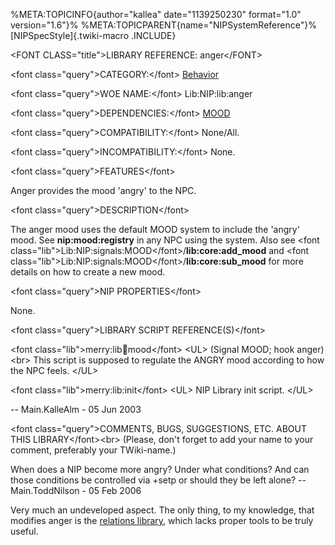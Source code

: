 %META:TOPICINFO{author=\"kallea\" date=\"1139250230\" format=\"1.0\"
version=\"1.6\"}% %META:TOPICPARENT{name=\"NIPSystemReference\"}%
[NIPSpecStyle]{.twiki-macro .INCLUDE}

\<FONT CLASS=\"title\"\>LIBRARY REFERENCE: anger\</FONT\>

\<font class=\"query\"\>CATEGORY:\</font\>
[Behavior](NIPCategoryBehavior)

\<font class=\"query\"\>WOE NAME:\</font\> Lib:NIP:lib:anger

\<font class=\"query\"\>DEPENDENCIES:\</font\> [MOOD](NIPHookRefMood)

\<font class=\"query\"\>COMPATIBILITY:\</font\> None/All.

\<font class=\"query\"\>INCOMPATIBILITY:\</font\> None.

\<font class=\"query\"\>FEATURES\</font\>

Anger provides the mood \'angry\' to the NPC.

\<font class=\"query\"\>DESCRIPTION\</font\>

The anger mood uses the default MOOD system to include the \'angry\'
mood. See **nip:mood:registry** in any NPC using the system. Also see
\<font
class=\"lib\"\>Lib:NIP:signals:MOOD\</font\>/**lib:core:add_mood** and
\<font
class=\"lib\"\>Lib:NIP:signals:MOOD\</font\>/**lib:core:sub_mood** for
more details on how to create a new mood.

\<font class=\"query\"\>NIP PROPERTIES\</font\>

None.

\<font class=\"query\"\>LIBRARY SCRIPT REFERENCE(S)\</font\>

\<font class=\"lib\"\>merry:lib:anger:mood\</font\> \<UL\> (Signal MOOD;
hook anger)\<br\> This script is supposed to regulate the ANGRY mood
according to how the NPC feels. \</UL\>

\<font class=\"lib\"\>merry:lib:init\</font\> \<UL\> NIP Library init
script. \</UL\>

\-- Main.KalleAlm - 05 Jun 2003

\<font class=\"query\"\>COMMENTS, BUGS, SUGGESTIONS, ETC. ABOUT THIS
LIBRARY\</font\>\<br\> (Please, don\'t forget to add your name to your
comment, preferably your TWiki-name.)

When does a NIP become more angry? Under what conditions? And can those
conditions be controlled via +setp or should they be left alone? \--
Main.ToddNilson - 05 Feb 2006

Very much an undeveloped aspect. The only thing, to my knowledge, that
modifies anger is the [relations library](NIPLibRefRelations), which
lacks proper tools to be truly useful.
